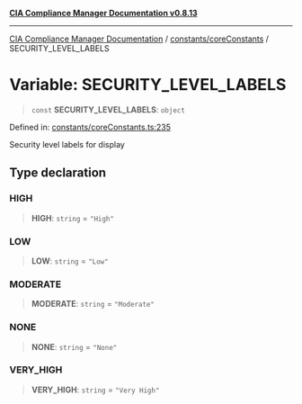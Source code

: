 [**CIA Compliance Manager Documentation v0.8.13**](../../../README.md)

***

[CIA Compliance Manager Documentation](../../../modules.md) / [constants/coreConstants](../README.md) / SECURITY\_LEVEL\_LABELS

# Variable: SECURITY\_LEVEL\_LABELS

> `const` **SECURITY\_LEVEL\_LABELS**: `object`

Defined in: [constants/coreConstants.ts:235](https://github.com/Hack23/cia-compliance-manager/blob/2f6ce8651c6fa9a0d9c8860576f0ee67ef038efd/src/constants/coreConstants.ts#L235)

Security level labels for display

## Type declaration

### HIGH

> **HIGH**: `string` = `"High"`

### LOW

> **LOW**: `string` = `"Low"`

### MODERATE

> **MODERATE**: `string` = `"Moderate"`

### NONE

> **NONE**: `string` = `"None"`

### VERY\_HIGH

> **VERY\_HIGH**: `string` = `"Very High"`
